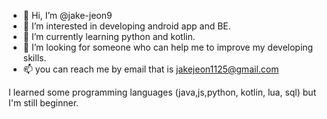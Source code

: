 - 👋 Hi, I’m @jake-jeon9
- 👀 I’m interested in developing android app and BE.
- 🌱 I’m currently learning python and kotlin.
- 💞️ I’m looking for someone who can help me to improve my developing skills.
- 📫 you can reach me by email that is jakejeon1125@gmail.com

I learned some programming languages (java,js,python, kotlin, lua, sql) but I'm still beginner.

<!---
jake-jeon9/jake-jeon9 is a ✨ special ✨ repository because its `README.md` (this file) appears on your GitHub profile.
You can click the Preview link to take a look at your changes.
--->
